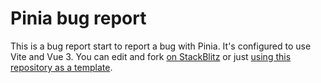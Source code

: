 # Pinia bug report

This is a bug report start to report a bug with Pinia. It's configured to use Vite and Vue 3. You can edit and fork [on StackBlitz](http://stackblitz.com/github/piniajs/bug-report) or just [using this repository as a template](https://github.com/piniajs/bug-report/generate).
